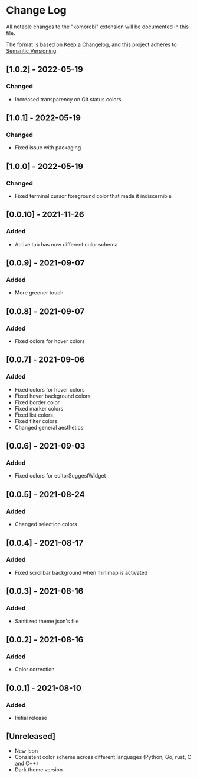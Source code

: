 # Change Log

All notable changes to the "komorebi" extension will be documented in this file.

The format is based on [Keep a Changelog](https://keepachangelog.com/en/1.0.0/),
and this project adheres to [Semantic Versioning](https://semver.org/spec/v2.0.0.html).

## [1.0.2] - 2022-05-19

### Changed

- Increased transparency on Git status colors

## [1.0.1] - 2022-05-19

### Changed

- Fixed issue with packaging

## [1.0.0] - 2022-05-19

### Changed

- Fixed terminal cursor foreground color that made it indiscernible

## [0.0.10] - 2021-11-26

### Added

- Active tab has now different color schema

## [0.0.9] - 2021-09-07

### Added

- More greener touch

## [0.0.8] - 2021-09-07

### Added

- Fixed colors for hover colors

## [0.0.7] - 2021-09-06

### Added

- Fixed colors for hover colors
- Fixed hover background colors
- Fixed border color
- Fixed marker colors
- Fixed list colors
- Fixed filter colors
- Changed general aesthetics

## [0.0.6] - 2021-09-03

### Added

- Fixed colors for editorSuggestWidget

## [0.0.5] - 2021-08-24

### Added

- Changed selection colors

## [0.0.4] - 2021-08-17

### Added

- Fixed scrollbar background when minimap is activated

## [0.0.3] - 2021-08-16

### Added

- Sanitized theme json's file

## [0.0.2] - 2021-08-16

### Added

- Color correction

## [0.0.1] - 2021-08-10

### Added

- Initial release

## [Unreleased]

- New icon
- Consistent color scheme across different languages (Python, Go, rust, C and C++)
- Dark theme version
